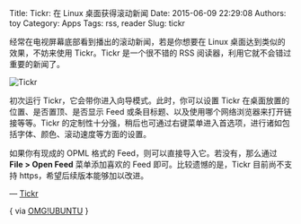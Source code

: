 Title: Tickr: 在 Linux 桌面获得滚动新闻
Date: 2015-06-09 22:29:08
Authors: toy
Category: Apps
Tags: rss, reader
Slug: tickr

经常在电视屏幕底部看到播出的滚动新闻，若是你想要在 Linux 桌面达到类似的效果，不妨来使用 Tickr。Tickr 是一个很不错的 RSS 阅读器，利用它就不会错过重要的新闻了。

<!-- PELICAN_END_SUMMARY -->

![Tickr](http://linuxtoy.org/images/2015/06/tickr.png)

初次运行 Tickr，它会带你进入向导模式。此时，你可以设置 Tickr 在桌面放置的位置、是否置顶、是否显示 Feed 或条目标题、以及使用哪个网络浏览器来打开链接等等。Tickr 的定制性十分强，稍后也可通过右键菜单进入首选项，进行诸如包括字体、颜色、滚动速度等方面的设置。

如果你有现成的 OPML 格式的 Feed，则可以直接导入它。若没有，那么通过 **File > Open Feed** 菜单添加喜欢的 Feed 即可。比较遗憾的是，Tickr 目前尚不支持 https，希望后续版本能够加以改进。

&mdash; [Tickr](http://www.open-tickr.net/download.php)

{ via [OMG!UBUNTU](http://www.omgubuntu.co.uk/2015/06/tickr-open-source-desktop-rss-news-ticker) }
